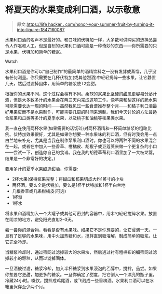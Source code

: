 # 将夏天的水果变成利口酒，以示敬意

> 原文:[https://life hacker . com/honor-your-summer-fruit-by-turning-it-into-liquire-1847160087](https://lifehacker.com/honor-your-summer-fruit-by-turning-it-into-liqueur-1847160087)

水果利口酒的名声不是最好的。和口味的伏特加一样，大多数可供购买的选择品尝令人作呕和人工。但是自制的水果利口酒可能是一种奇妙的东西——你所需要的只是水果、伏特加和简单的糖浆。

Watch

水果利口酒是你可以“自己制作”的最简单的酒精饮料之一没有发酵或蒸馏，几乎没有任何测量。你只需要在几杯伏特加(或其他烈酒)中轻轻捣碎一些水果，让它静置几天，然后过滤掉固体，用简单的糖浆使T2变甜。

根据你的水果不同，这个过程会稍有不同。柔软的浆果比坚硬的甜瓜更容易分泌汁液，但是大多数多汁的水果会在两三天内完成这项工作。像苹果和梨这样的脆水果可能需要长达一周的时间——虽然我见过一些食谱推荐整个月——和橘子利口酒最好用果皮而不是水果制作，可能需要几周的时间来泡制。我们今天讨论的方法最适合浆果和瓜类等多汁的夏季水果，以及桃子和油桃等核果类水果。

我一直在使用两杯水果(如果需要的话切碎)对两杯酒精和一杯简单糖浆的粗略比例。伏特加效果很好，尤其是如果你想要一种水果味的利口酒，但有时我会用一点白兰地来补充，尤其是当我在制作浆果利口酒时。你也可以将两种不同的水果混合在一起，或者在中加入一些香草、柑橘皮、胡椒子或豆蔻荚来做一个更复杂的小口——尝试一下，创造你自己的食谱。我在我的胡德草莓利口酒里加了一大枝龙蒿，结果是一个非常好的决定。)

要用多汁的夏季水果酿造甜酒，你需要:

*   2杯水果(保持浆果完整；将甜瓜和核果切成大约1英寸的小块
*   两杯酒，要么全是伏特加，要么是1杯半伏特加和1杯半白兰地
*   几根香草或几条柑橘皮(可选)
*   1杯糖
*   1杯水

将水果和酒精加入一个大罐子或其他可密封的容器中，用木勺轻轻搅碎水果。放置在阴凉的地方，避免阳光直射2–3天。

尝一尝你的混合物，看看是否有水果味。如果它不是你想要的，让它浸泡一天。一旦有了足够的水果味，用中火加热糖和水，搅拌直到糖溶解，制成简单的糖浆。让它完全冷却。

当糖浆冷却时，通过筛网过滤掉较大的水果块，然后通过衬有粗棉布的细筛网过滤掉较小的颗粒，从而过滤掉固体。

一旦酒被过滤，糖浆冷却，加入半杯糖浆到水果浸泡的乙醇中，搅拌，品尝。如果你想要它更甜，加更多的糖浆。一旦你确定了甜度，把它倒入一个漂亮的瓶子里，冷藏24小时。啜饮，搅拌成鸡尾酒，或飞溅成一些香槟酒。水果利口酒可以在冰箱里保存至少两个月。